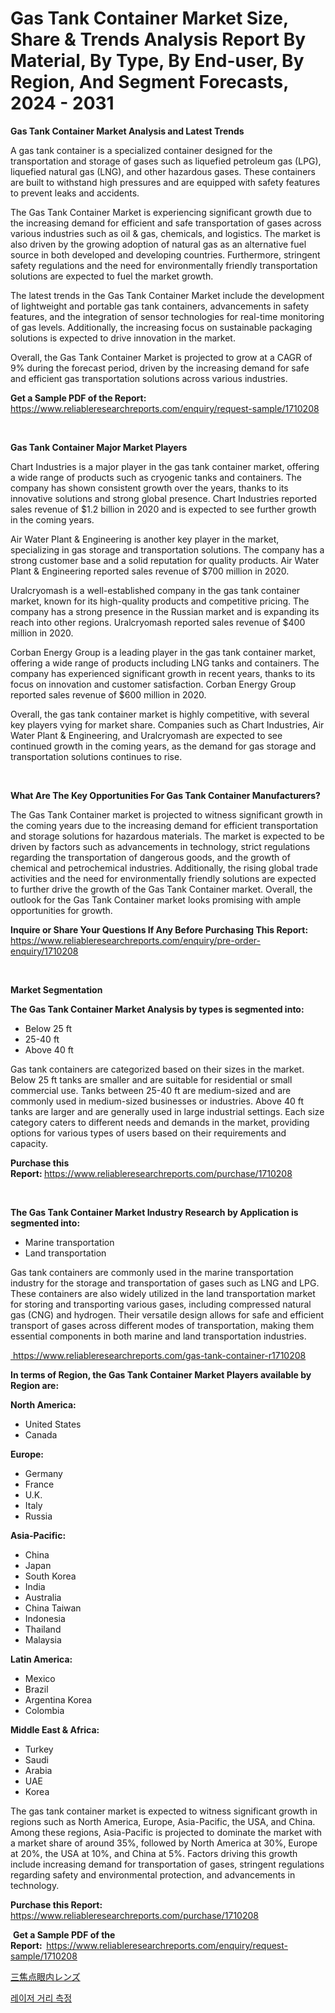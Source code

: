 <p><h1>Gas Tank Container Market Size, Share & Trends Analysis Report By Material, By Type, By End-user, By Region, And Segment Forecasts, 2024 - 2031</h1></p><p><strong>Gas Tank Container Market Analysis and Latest Trends</strong></p>
<p><p>A gas tank container is a specialized container designed for the transportation and storage of gases such as liquefied petroleum gas (LPG), liquefied natural gas (LNG), and other hazardous gases. These containers are built to withstand high pressures and are equipped with safety features to prevent leaks and accidents.</p><p>The Gas Tank Container Market is experiencing significant growth due to the increasing demand for efficient and safe transportation of gases across various industries such as oil & gas, chemicals, and logistics. The market is also driven by the growing adoption of natural gas as an alternative fuel source in both developed and developing countries. Furthermore, stringent safety regulations and the need for environmentally friendly transportation solutions are expected to fuel the market growth.</p><p>The latest trends in the Gas Tank Container Market include the development of lightweight and portable gas tank containers, advancements in safety features, and the integration of sensor technologies for real-time monitoring of gas levels. Additionally, the increasing focus on sustainable packaging solutions is expected to drive innovation in the market.</p><p>Overall, the Gas Tank Container Market is projected to grow at a CAGR of 9% during the forecast period, driven by the increasing demand for safe and efficient gas transportation solutions across various industries.</p></p>
<p><strong>Get a Sample PDF of the Report:&nbsp;</strong> <a href="https://www.reliableresearchreports.com/enquiry/request-sample/1710208">https://www.reliableresearchreports.com/enquiry/request-sample/1710208</a></p>
<p>&nbsp;</p>
<p><strong>Gas Tank Container Major Market Players</strong></p>
<p><p>Chart Industries is a major player in the gas tank container market, offering a wide range of products such as cryogenic tanks and containers. The company has shown consistent growth over the years, thanks to its innovative solutions and strong global presence. Chart Industries reported sales revenue of $1.2 billion in 2020 and is expected to see further growth in the coming years.</p><p>Air Water Plant & Engineering is another key player in the market, specializing in gas storage and transportation solutions. The company has a strong customer base and a solid reputation for quality products. Air Water Plant & Engineering reported sales revenue of $700 million in 2020.</p><p>Uralcryomash is a well-established company in the gas tank container market, known for its high-quality products and competitive pricing. The company has a strong presence in the Russian market and is expanding its reach into other regions. Uralcryomash reported sales revenue of $400 million in 2020.</p><p>Corban Energy Group is a leading player in the gas tank container market, offering a wide range of products including LNG tanks and containers. The company has experienced significant growth in recent years, thanks to its focus on innovation and customer satisfaction. Corban Energy Group reported sales revenue of $600 million in 2020.</p><p>Overall, the gas tank container market is highly competitive, with several key players vying for market share. Companies such as Chart Industries, Air Water Plant & Engineering, and Uralcryomash are expected to see continued growth in the coming years, as the demand for gas storage and transportation solutions continues to rise.</p></p>
<p>&nbsp;</p>
<p><strong>What Are The Key Opportunities For Gas Tank Container Manufacturers?</strong></p>
<p><p>The Gas Tank Container market is projected to witness significant growth in the coming years due to the increasing demand for efficient transportation and storage solutions for hazardous materials. The market is expected to be driven by factors such as advancements in technology, strict regulations regarding the transportation of dangerous goods, and the growth of chemical and petrochemical industries. Additionally, the rising global trade activities and the need for environmentally friendly solutions are expected to further drive the growth of the Gas Tank Container market. Overall, the outlook for the Gas Tank Container market looks promising with ample opportunities for growth.</p></p>
<p><strong>Inquire or Share Your Questions If Any Before Purchasing This Report:</strong> <a href="https://www.reliableresearchreports.com/enquiry/pre-order-enquiry/1710208">https://www.reliableresearchreports.com/enquiry/pre-order-enquiry/1710208</a></p>
<p>&nbsp;</p>
<p><strong>Market Segmentation</strong></p>
<p><strong>The Gas Tank Container Market Analysis by types is segmented into:</strong></p>
<p><ul><li>Below 25 ft</li><li>25-40 ft</li><li>Above 40 ft</li></ul></p>
<p><p>Gas tank containers are categorized based on their sizes in the market. Below 25 ft tanks are smaller and are suitable for residential or small commercial use. Tanks between 25-40 ft are medium-sized and are commonly used in medium-sized businesses or industries. Above 40 ft tanks are larger and are generally used in large industrial settings. Each size category caters to different needs and demands in the market, providing options for various types of users based on their requirements and capacity.</p></p>
<p><strong>Purchase this Report:&nbsp;</strong><a href="https://www.reliableresearchreports.com/purchase/1710208">https://www.reliableresearchreports.com/purchase/1710208</a></p>
<p>&nbsp;</p>
<p><strong>The Gas Tank Container Market Industry Research by Application is segmented into:</strong></p>
<p><ul><li>Marine transportation</li><li>Land transportation</li></ul></p>
<p><p>Gas tank containers are commonly used in the marine transportation industry for the storage and transportation of gases such as LNG and LPG. These containers are also widely utilized in the land transportation market for storing and transporting various gases, including compressed natural gas (CNG) and hydrogen. Their versatile design allows for safe and efficient transport of gases across different modes of transportation, making them essential components in both marine and land transportation industries.</p></p>
<p><a href="https://www.reliableresearchreports.com/gas-tank-container-r1710208">&nbsp;https://www.reliableresearchreports.com/gas-tank-container-r1710208</a></p>
<p><strong>In terms of Region, the Gas Tank Container Market Players available by Region are:</strong></p>
<p>
    <p> <strong> North America: </strong>
        <ul>
            <li>United States</li>
            <li>Canada</li>
        </ul>
        </p> 
    <p> <strong> Europe: </strong>
        <ul>
            <li>Germany</li>
            <li>France</li>
            <li>U.K.</li>
            <li>Italy</li>
            <li>Russia</li>
        </ul>
        </p> 
    <p> <strong> Asia-Pacific: </strong>
        <ul>
            <li>China</li>
            <li>Japan</li>
            <li>South Korea</li>
            <li>India</li>
            <li>Australia</li>
            <li>China Taiwan</li>
            <li>Indonesia</li>
            <li>Thailand</li>
            <li>Malaysia</li>
        </ul>
        </p> 
    <p> <strong> Latin America: </strong>
        <ul>
            <li>Mexico</li>
            <li>Brazil</li>
            <li>Argentina Korea</li>
            <li>Colombia</li>
        </ul>
        </p> 
    <p> <strong> Middle East & Africa: </strong>
        <ul>
            <li>Turkey</li>
            <li>Saudi</li>
            <li>Arabia</li>
            <li>UAE</li>
            <li>Korea</li>
        </ul>
    </p>
    </p>
<p><p>The gas tank container market is expected to witness significant growth in regions such as North America, Europe, Asia-Pacific, the USA, and China. Among these regions, Asia-Pacific is projected to dominate the market with a market share of around 35%, followed by North America at 30%, Europe at 20%, the USA at 10%, and China at 5%. Factors driving this growth include increasing demand for transportation of gases, stringent regulations regarding safety and environmental protection, and advancements in technology.</p></p>
<p><strong>Purchase this Report: </strong><a href="https://www.reliableresearchreports.com/purchase/1710208">https://www.reliableresearchreports.com/purchase/1710208</a></p>
<p>&nbsp;<strong>Get a Sample PDF of the Report:&nbsp;&nbsp;</strong><a href="https://www.reliableresearchreports.com/enquiry/request-sample/1710208">https://www.reliableresearchreports.com/enquiry/request-sample/1710208</a></p>
<p><strong></strong></p>
<p><p><a href="https://medium.com/@cielostamm/trifocal-intraocular-lens-market-%E3%82%B0%E3%83%AD%E3%83%BC%E3%83%90%E3%83%AB%E5%B8%82%E5%A0%B4%E3%81%AE%E6%B4%9E%E5%AF%9F%E3%81%A8%E8%B2%A9%E5%A3%B2%E3%83%88%E3%83%AC%E3%83%B3%E3%83%89-2024%E5%B9%B4%E3%81%8B%E3%82%892031%E5%B9%B4%E3%81%BE%E3%81%A7-894c1522893c">三焦点眼内レンズ</a></p><p><a href="https://medium.com/@frankfurter67567/%EB%A0%88%EC%9D%B4%EC%A0%80-%EA%B1%B0%EB%A6%AC-%EC%B8%A1%EC%A0%95-%EC%8B%9C%EC%9E%A5-%EA%B8%80%EB%A1%9C%EB%B2%8C-%EC%8B%9C%EC%9E%A5-%EB%8F%99%ED%96%A5-%EB%B0%8F-%ED%8C%90%EB%A7%A4-%EB%8F%99%ED%96%A5-2024%EB%85%84%EB%B6%80%ED%84%B0-2031%EB%85%84%EA%B9%8C%EC%A7%80-c5f956cc9296">레이저 거리 측정</a></p></p>